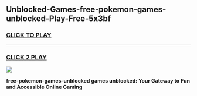 
## Unblocked-Games-free-pokemon-games-unblocked-Play-Free-5x3bf
<h3>
<a href="https://premium76.site?title=free-pokemon-games-unblocked&ref=15A">CLICK TO PLAY</a></h3>
<hr>

<h3>
<a href="https://premium76.site?title=free-pokemon-games-unblocked&ref=15A">CLICK 2 PLAY</a>
  
</h3>

<a href="https://premium76.site?title=free-pokemon-games-unblocked&ref=15A"><img src="https://clearcache.store/games.png"></a>


**free-pokemon-games-unblocked games unblocked: Your Gateway to Fun and Accessible Online Gaming**
